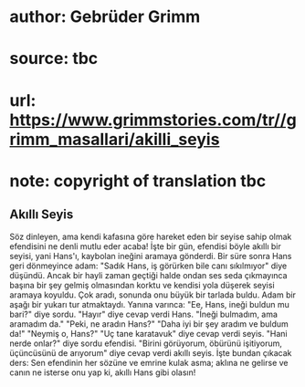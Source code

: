 # author: Gebrüder Grimm
# source: tbc
# url: https://www.grimmstories.com/tr//grimm_masallari/akilli_seyis
# note: copyright of translation tbc

## Akıllı Seyis 

Söz dinleyen, ama kendi kafasına göre hareket eden bir seyise sahip
olmak efendisini ne denli mutlu eder acaba! İşte bir gün, efendisi böyle
akıllı bir seyisi, yani Hans'ı, kaybolan ineğini aramaya gönderdi. Bir
süre sonra Hans geri dönmeyince adam: "Sadık Hans, iş görürken bile
canı sıkılmıyor" diye düşündü. Ancak bir hayli zaman geçtiği halde
ondan ses seda çıkmayınca başına bir şey gelmiş olmasından korktu ve
kendisi yola düşerek seyisi aramaya koyuldu.
Çok aradı, sonunda onu büyük bir tarlada buldu.
Adam bir aşağı bir yukarı tur atmaktaydı. Yanına varınca: "Ee, Hans,
ineği buldun mu bari?" diye sordu.
"Hayır" diye cevap verdi Hans. "İneği bulmadım, ama aramadım da."
"Peki, ne aradın Hans?"
"Daha iyi bir şey aradım ve buldum da!"
"Neymiş o, Hans?"
"Uç tane karatavuk" diye cevap verdi seyis.
"Hani nerde onlar?" diye sordu efendisi.
"Birini görüyorum, öbürünü işitiyorum, üçüncüsünü de arıyorum" diye
cevap verdi akıllı seyis. İşte bundan çıkacak ders: Sen efendinin her
sözüne ve emrine kulak asma; aklına ne gelirse ve canın ne isterse onu
yap ki, akıllı Hans gibi olasın!
